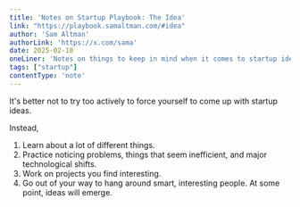 ```yaml
---
title: 'Notes on Startup Playbook: The Idea'
link: "https://playbook.samaltman.com/#idea"
author: 'Sam Altman'
authorLink: 'https://x.com/sama'
date: 2025-02-10
oneLiner: 'Notes on things to keep in mind when it comes to startup ideas'
tags: ["startup"]
contentType: 'note'
---
```


It's better not to try too actively to force yourself to come up with startup ideas.

Instead, 

1. Learn about a lot of different things.
2. Practice noticing problems, things that seem inefficient, and major technological shifts. 
3. Work on projects you find interesting.
4. Go out of your way to hang around smart, interesting people. At some point, ideas will emerge.
